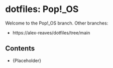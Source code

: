 # dotfiles: Pop!_OS

Welcome to the Pop!_OS branch. Other branches:
- https://alex-reaves/dotfiles/tree/main

## Contents
- {Placeholder}
